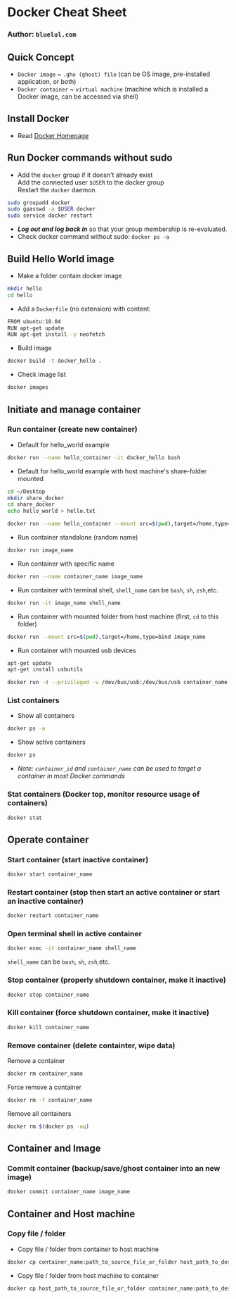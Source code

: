 # Docker Cheat Sheet
### Author: `bluelul.com`

## Quick Concept
- `Docker image` ~ `.gho (ghost) file` (can be OS image, pre-installed application, or both)
- `Docker container` ~ `virtual machine` (machine which is installed a Docker image, can be accessed via shell)

## Install Docker
- Read [Docker Homepage](https://docs.docker.com/engine/install/)

## Run Docker commands without sudo
- Add the `docker` group if it doesn't already exist  
Add the connected user `$USER` to the docker group  
Restart the `docker` daemon  
```bash
sudo groupadd docker
sudo gpasswd -a $USER docker
sudo service docker restart
```
- ***Log out and log back in*** so that your group membership is re-evaluated.
- Check docker command without sudo: `docker ps -a`

## Build Hello World image
- Make a folder contain docker image
```bash
mkdir hello
cd hello
```
- Add a `Dockerfile` (no extension) with content:
```bash
FROM ubuntu:18.04
RUN apt-get update
RUN apt-get install -y neofetch
```
- Build image
```bash
docker build -t docker_hello .
```
- Check image list
```bash
docker images
```

## Initiate and manage container
### Run container (create new container)
- Default for hello_world example
```bash
docker run --name hello_container -it docker_hello bash
```
- Default for hello_world example with host machine's share-folder mounted
```bash
cd ~/Desktop
mkdir share_docker
cd share_docker
echo hello_world > hello.txt

docker run --name hello_container --mount src=$(pwd),target=/home,type=bind -it docker_hello bash
```
- Run container standalone (random name)
```bash
docker run image_name
```
- Run container with specific name 
```bash
docker run --name container_name image_name
```
- Run container with terminal shell, `shell_name` can be `bash`, `sh`, `zsh`,etc.
```bash
docker run -it image_name shell_name
```
- Run container with mounted folder from host machine (first, `cd` to this folder)
```bash
docker run --mount src=$(pwd),target=/home,type=bind image_name
```
- Run container with mounted usb devices
```bash
apt-get update
apt-get install usbutils

docker run -d --privileged -v /dev/bus/usb:/dev/bus/usb container_name
```
### List containers
- Show all containers
```bash
docker ps -a
```
- Show active containers
```bash
docker ps
```
- *Note: `container_id` and `container_name` can be used to target a container in most Docker commands*
### Stat containers (Docker top, monitor resource usage of containers)
```bash
docker stat
``` 

## Operate container
### Start container (start inactive container)
```bash
docker start container_name
```
### Restart container (stop then start an active container or start an inactive container)
```bash
docker restart container_name
```
### Open terminal shell in active container
```bash
docker exec -it container_name shell_name
```
`shell_name` can be `bash`, `sh`, `zsh`,etc.
### Stop container (properly shutdown container, make it inactive)
```bash
docker stop container_name
```
### Kill container (force shutdown container, make it inactive)
```bash
docker kill container_name
```
### Remove container (delete containter, wipe data)
Remove a container
```bash
docker rm container_name
```
Force remove a container
```bash
docker rm -f container_name
```
Remove all containers
```bash
docker rm $(docker ps -aq)
```

## Container and Image
### Commit container (backup/save/ghost container into an new image)
```bash
docker commit container_name image_name
```

## Container and Host machine
### Copy file / folder
- Copy file / folder from container to host machine
```bash
docker cp container_name:path_to_source_file_or_folder host_path_to_dest_folder
```
- Copy file / folder from host machine to container
```bash
docker cp host_path_to_source_file_or_folder container_name:path_to_dest_folder 
```
